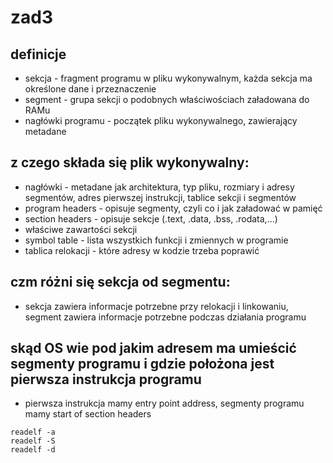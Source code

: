 # zad3

## definicje
- sekcja - fragment programu w pliku wykonywalnym, każda sekcja ma określone dane i przeznaczenie
- segment - grupa sekcji o podobnych właściwościach załadowana do RAMu
- nagłówki programu - początek pliku wykonywalnego, zawierający metadane

## z czego składa się plik wykonywalny:
- nagłówki - metadane jak architektura, typ pliku, rozmiary i adresy segmentów, adres pierwszej instrukcji, tablice sekcji i segmentów
- program headers - opisuje segmenty, czyli co i jak załadować w pamięć
- section headers - opisuje sekcje (.text, .data, .bss, .rodata,...)
- właściwe zawartości sekcji
- symbol table - lista wszystkich funkcji i zmiennych w programie
- tablica relokacji - które adresy w kodzie trzeba poprawić

## czm różni się sekcja od segmentu:
- sekcja zawiera informacje potrzebne przy relokacji i linkowaniu, segment zawiera informacje potrzebne podczas działania programu

## skąd OS wie pod jakim adresem ma umieścić segmenty programu i gdzie położona jest pierwsza instrukcja programu
- pierwsza instrukcja mamy entry point address, segmenty programu mamy start of section headers

```
readelf -a
readelf -S
readelf -d
```
```
```
```
```
